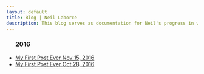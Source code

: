 ```yaml
---
layout: default
title: Blog | Neil Laborce
description: This blog serves as documentation for Neil's progress in webmastering as well as to share some thoughts, insights and daily happenings.
---
```

<div>
        <ul id="removeBullets">
          <h3 class="h3year">2016</h3>
              <li><a href="{{ site.baseurl }}/put-people-first-seo/">
                <div>
                <span class="title">My First Post Ever</span>
                <span class="date">Nov 15, 2016</span>
                </div>
                </a>
              </li>
              <li><a href="{{ site.baseurl }}/first-post-ever/">
                <div>
                <span class="title">My First Post Ever</span>
                <span class="date">Oct 28, 2016</span>
                </div>
                </a>
              </li>
        </ul>
</div>
